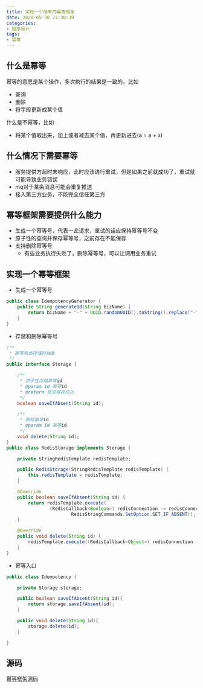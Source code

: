 ```yaml
---
title: 实现一个简单的幂等框架
date: 2020-05-30 23:30:39
categories:
- 程序设计
tags:
- 幂等
---
```


## 什么是幂等
幂等的意思是某个操作，多次执行的结果是一致的，比如
- 查询
- 删除
- 将字段更新成某个值

什么是不幂等，比如
- 将某个值取出来，加上或者减去某个值，再更新进去(a = a + x)


## 什么情况下需要幂等
- 服务提供方超时未响应，此时应该进行重试，但是如果之前就成功了，重试就可能导致业务错误
- mq对于某条消息可能会重复推送
- 接入第三方业务，不能完全信任第三方

## 幂等框架需要提供什么能力
- 生成一个幂等号，代表一此请求，重试的话应保持幂等号不变
- 原子性的查询并保存幂等号，之前存在不能保存
- 支持删除幂等号
  - 有些业务执行失败了，删除幂等号，可以让调用业务重试

## 实现一个幂等框架
- 生成一个幂等号
```java
public class IdempotencyGenerator {
    public String generateId(String bizName) {
        return bizName + "-" + UUID.randomUUID().toString().replace("-", "");
    }
}
```

- 存储和删除幂等号
```java
/**
 * 幂等熟虑存储的抽象
 */
public interface Storage {

    /**
     * 原子性存储幂等id
     * @param id 幂等id
     * @return 是否保存成功
     */
    boolean saveIfAbsent(String id);

    /**
     * 删除幂等id
     * @param id 幂等id
     */
    void delete(String id);
}
public class RedisStorage implements Storage {

    private StringRedisTemplate redisTemplate;

    public RedisStorage(StringRedisTemplate redisTemplate) {
        this.redisTemplate = redisTemplate;
    }

    @Override
    public boolean saveIfAbsent(String id) {
        return redisTemplate.execute(
                (RedisCallback<Boolean>) redisConnection -> redisConnection.set(id.getBytes(), "".getBytes(), Expiration.seconds(60 * 60 * 24),
                        RedisStringCommands.SetOption.SET_IF_ABSENT));
    }

    @Override
    public void delete(String id) {
        redisTemplate.execute((RedisCallback<Object>) redisConnection -> redisConnection.del(id.getBytes()));
    }
}
```

- 幂等入口
```java
public class Idempotency {

    private Storage storage;

    public boolean saveIfAbsent(String id){
        return storage.saveIfAbsent(id);
    }

    public void delete(String id){
        storage.delete(id);
    }

}
```

## 源码
[幂等框架源码](https://github.com/twomorehours/idempotency.git)